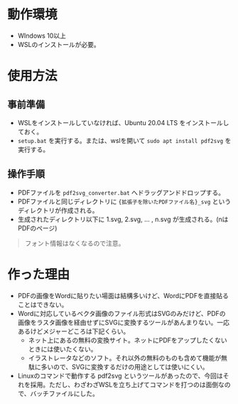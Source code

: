 # 動作環境
- WIndows 10以上
- WSLのインストールが必要。

# 使用方法
## 事前準備
- WSLをインストールしていなければ、Ubuntu 20.04 LTS をインストールしておく。
- `setup.bat` を実行する。または、wslを開いて `sudo apt install pdf2svg` を実行する。

## 操作手順
- PDFファイルを `pdf2svg_converter.bat` へドラッグアンドドロップする。
- PDFファイルと同じディレクトリに `{拡張子を除いたPDFファイル名}_svg` というディレクトリが作成される。
- 生成されたディレクトリ以下に 1.svg, 2.svg, ... , n.svg が生成される。(nはPDFのページ)
> フォント情報はなくなるので注意。

# 作った理由
- PDFの画像をWordに貼りたい場面は結構多いけど、WordにPDFを直接貼ることはできない。
- Wordに対応しているベクタ画像のファイル形式はSVGのみだけど、PDFの画像をラスタ画像を経由せずにSVGに変換するツールがあんまりない。一応あるけどメジャーどころは下記くらい。
  - ネット上にあるの無料の変換サイト。ネットにPDFをアップしたくないときには使いたくない。
  - イラストレータなどのソフト。それ以外の無料のものも含めて機能が無駄に多いので、SVGに変換するだけの用途としては使いにくい。
- Linuxのコマンドで動作する pdf2svg というツールがあったので、今回はそれを採用。ただし、わざわざWSLを立ち上げてコマンドを打つのは面倒なので、バッチファイルにした。
